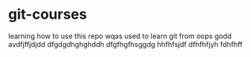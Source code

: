 # git-courses
learning how to use this repo wqas used to learn git from oops 
godd avdfjffjdjdd
dfgdgdhghghddh
dfgfhgfhsggdg
hhfhfsjdf
dfhfhfjyh
fdhfhff
